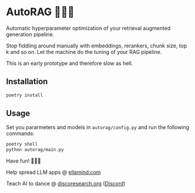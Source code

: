 # AutoRAG 🚗📜🦜
Automatic hyperparameter optimization of your retrieval augmented generation pipeline. 

Stop fiddling around manually with embeddings, rerankers, chunk size, top k and so on. Let the machine do the tuning of your RAG pipeline.

This is an early prototype and therefore slow as hell.


## Installation
```bash
poetry install
```

## Usage

Set you pararmeters and models in `autorag/config.py` and run the following commands:
```bash
poetry shell
python autorag/main.py
```



Have fun! 💃🪩🕺



Help spread LLM apps @ [ellamind.com](https://ellamind.com)

Teach AI to dance @ [discoresearch.org](https://discoresearch.org) ([Discord](https://discord.gg/A575uNaEfu))
